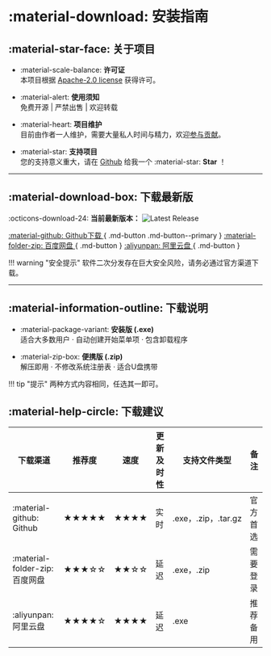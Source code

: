 # :material-download: 安装指南

## :material-star-face: 关于项目

<div class="grid cards" markdown>

- :material-scale-balance: **许可证**  
本项目根据 [Apache-2.0 license](../../about/license/) 获得许可。
  
- :material-alert: **使用须知**  
免费开源 | 严禁出售 | 欢迎转载 

- :material-heart: **项目维护**  
目前由作者一人维护，需要大量私人时间与精力，欢迎[参与贡献](../../community/contribution-guide/)。

- :material-star: **支持项目**  
您的支持意义重大，请在 [Github](https://github.com/pyheight/ttk-file-explorer) 给我一个 :material-star: **Star** ！

</div>

---

## :material-download-box: 下载最新版

:octicons-download-24: **当前最新版本：**  ![Latest Release](https://img.shields.io/github/v/release/pyheight/ttk-file-explorer?color=blue&style=for-the-badge)

[ :material-github: Github下载 ](https://github.com/pyheight/ttk-file-explorer/releases/){ .md-button .md-button--primary }
[ :material-folder-zip: 百度网盘 ](https://pan.baidu.com/s/1vSv-7kPXn5cRM0jjd0-qtg?pwd=2023#/home/%2F/%2F){ .md-button }
[ :aliyunpan: 阿里云盘 ](https://www.aliyundrive.com/s/kooYQY65teA/){ .md-button }

!!! warning "安全提示"
    软件二次分发存在巨大安全风险，请务必通过官方渠道下载。

---

## :material-information-outline: 下载说明

<div class="grid cards" markdown>

- :material-package-variant: **安装版 (.exe)**  
  适合大多数用户 · 自动创建开始菜单项 · 包含卸载程序
  
- :material-zip-box: **便携版 (.zip)**  
  解压即用 · 不修改系统注册表 · 适合U盘携带

</div>

!!! tip "提示"
    两种方式内容相同，任选其一即可。

## :material-help-circle: 下载建议

| 下载渠道 | 推荐度 | 速度 | 更新及时性 | 支持文件类型 | 备注 |
|----------|--------|------|------------|-----------|------|
| :material-github: Github | ★★★★★ | ★★★★ | 实时 | .exe，.zip，.tar.gz | 官方首选 |
| :material-folder-zip: 百度网盘 | ★★★☆☆ | ★★☆☆ | 延迟 | .exe，.zip | 需要登录 |
| :aliyunpan: 阿里云盘 | ★★★★☆ | ★★★★ | 延迟 | .exe | 推荐备用 |
